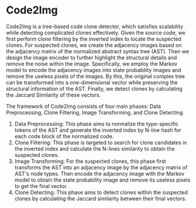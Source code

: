 # Code2Img

Code2Img is a tree-based code clone detector, which satisfies scalability while detecting complicated clones effectively.
Given the source code, we first perform clone filtering by the inverted index to locate the suspected clones.
For suspected clones, we create the adjacency images based on the adjacency matrix of the normalized abstract syntax tree (AST).
Then we design the image encoder to further highlight the structural details and remove the noise within the image.
Specifically, we employ the Markov model to encode the adjacency images into state probability images and remove the useless pixels of the images.
By this, the original complex tree can be transformed into a one-dimensional vector while preserving the structural information of the AST.
Finally, we detect clones by calculating the Jaccard Similarity of these vectors.

The framework of Code2Img consists of four main phases:
Data Preprocessing, Clone Filtering, Image Transforming, and Clone Detecting.

1. Data Preprocessing: This phase aims to normalize the type-specific tokens of the AST and generate the inverted index by N-line hash for each code block of the normalized code.
2. Clone Filtering: This phase is targeted to search for clone candidates in the inverted index and calculate the N-lines similarity to obtain the suspected clones.
3. Image Transforming: For the suspected clones, this phase first transforms the AST into an adjacency image by the adjacency matrix of AST's node types.
    Then encode the adjacency image with the Markov model to obtain the state probability image and remove its useless pixels to get the final vector.
4. Clone Detecting: This phase aims to detect clones within the suspected clones by calculating the Jaccard similarity between their final vectors.
